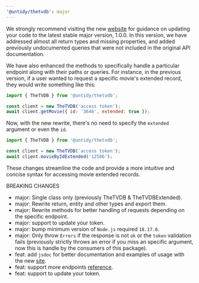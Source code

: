 ```yaml
---
'@untidy/thetvdb': major
---
```


We strongly recommend visiting the new [website](https://untidy-thetvdb.netlify.app) for guidance on
updating your code to the latest stable major version, 1.0.0. In this version, we have addressed
almost all return types and missing properties, and added previously undocumented queries that were
not included in the original API documentation.

We have also enhanced the methods to specifically handle a particular endpoint along with their
paths or queries. For instance, in the previous version, if a user wanted to request a specific
movie's extended record, they would write something like this:

```js
import { TheTVDB } from '@untidy/thetvdb';

const client = new TheTVDB('access token');
await client.getMovie({ id: '3646', extended: true });
```

Now, with the new rewrite, there's no need to specify the `extended` argument or even the `id`.

```js
import { TheTVDB } from '@untidy/thetvdb';

const client = new TheTVDB('access token');
await client.movieByIdExtended('12586');
```

These changes streamline the code and provide a more intuitive and concise syntax for accessing
movie extended records.

BREAKING CHANGES

- major: Single class only (previously TheTVDB & TheTVDBExtended).
- major: Rewrite return, entity and other types and export them.
- major: Rewrite methods for better handling of requests depending on the specific endpoint.
- major: support to update your token.
- major: bump minimum version of `Node.js` required `18.17.0`.
- major: Only throw `Errors` if the response is not `ok` or the `token` validation fails (previously
  strictly throws an error if you miss an specific argument, now this is handle by the consumers of
  this package).
- feat: add `jsdoc` for better documentation and examples of usage with the new
  [site](https://untidy-thetvdb.netlify.app).
- feat: support more endpoints
  [reference](https://untidy-thetvdb.netlify.app/guides/supported-endpoints).
- feat: support to update your token.
